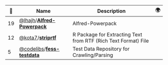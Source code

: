 |:star2: | Name | Description | 🌍|
|---|---|---|---|
|19|[@lhajh](https://github.com/lhajh)/[**Alfred-Powerpack**](https://github.com/lhajh/Alfred-Powerpack)|Alfred-Powerpack||
|12|[@kota7](https://github.com/kota7)/[**striprtf**](https://github.com/kota7/striprtf)|R Package for Extracting Text from RTF (Rich Text Format) File||
|5|[@codelibs](https://github.com/codelibs)/[**fess-testdata**](https://github.com/codelibs/fess-testdata)|Test Data Repository for Crawling/Parsing||

